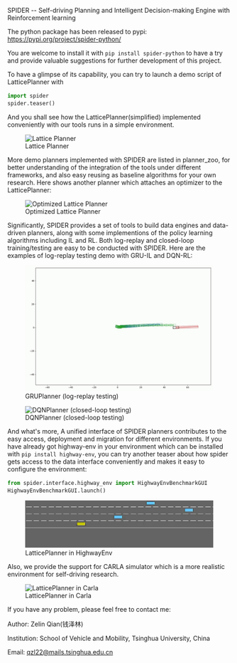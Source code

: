 SPIDER -- Self-driving Planning and Intelligent Decision-making Engine with Reinforcement learning

The python package has been released to pypi: https://pypi.org/project/spider-python/


You are welcome to install it with `pip install spider-python` to have a try 
and provide valuable suggestions for further development of this project.

To have a glimpse of its capability, you can try to launch a demo script of LatticePlanner with 
```python
import spider
spider.teaser()
```

And you shall see how the LatticePlanner(simplified) implemented conveniently with our tools runs in a simple environment.

[//]: # (![Lattice Planner]&#40;./display_assests/LatticePlanner.gif&#41;)
<figure>
  <img src="./display_assests/LatticePlanner.gif" alt="Lattice Planner">
  <figcaption>Lattice Planner</figcaption>
</figure>

More demo planners implemented with SPIDER are listed in planner_zoo, 
for better understanding of the integration of the tools under different frameworks,
and also easy reusing as baseline algorithms for your own research.
Here shows another planner which attaches an optimizer to the LatticePlanner:

[//]: # (![Optimized Lattice Planner]&#40;./display_assests/OptimizedLatticePlanner.gif&#41;)
<figure>
  <img src="./display_assests/OptimizedLatticePlanner.gif" alt="Optimized Lattice Planner">
  <figcaption>Optimized Lattice Planner</figcaption>
</figure>

Significantly, SPIDER provides a set of tools to build data engines and data-driven planners, 
along with some implementions of the policy learning algorithms including IL and RL.
Both log-replay and closed-loop training/testing are easy to be conducted with SPIDER. 
Here are the examples of log-replay testing demo with GRU-IL and DQN-RL:

[//]: # (![GRUPlanner &#40;log-replay testing&#41;]&#40;./display_assests/GRU_log_replay.gif&#41;)

[//]: # (![DQNPlanner &#40;closed-loop testing&#41;]&#40;./display_assests/DQNPlanner0.gif&#41;)
<figure>
  <img src="./display_assests/GRU_log_replay.gif" alt="GRUPlanner (log-replay testing)">
  <figcaption>GRUPlanner (log-replay testing)</figcaption>
</figure>
<figure>
  <img src="./display_assests/DQNPlanner0.gif" alt="DQNPlanner (closed-loop testing)">
  <figcaption>DQNPlanner (closed-loop testing)</figcaption>
</figure>

And what's more, A unified interface of SPIDER planners contributes to 
the easy access, deployment and migration for different environments.
If you have already got highway-env in your environment 
which can be installed with `pip install highway-env`, you can try another teaser 
about how spider gets access to the data interface conveniently and makes it easy to 
configure the environment:
```python
from spider.interface.highway_env import HighwayEnvBenchmarkGUI
HighwayEnvBenchmarkGUI.launch()
```

[//]: # (![LatticePlanner in HighwayEnv]&#40;./display_assests/LatticePlanner_highway.gif&#41;)
<figure>
  <img src=./display_assests/LatticePlanner_highway.gif alt="LatticePlanner in HighwayEnv">
  <figcaption>LatticePlanner in HighwayEnv</figcaption>
</figure>

Also, we provide the support for CARLA simulator which is a more realistic environment for self-driving research.
<figure>
  <img src="./display_assests/carla_test.png" alt="LatticePlanner in Carla">
  <figcaption>LatticePlanner in Carla</figcaption>
</figure>

If you have any problem, please feel free to contact me:

Author: Zelin Qian(钱泽林)

Institution: School of Vehicle and Mobility, Tsinghua University, China

Email: qzl22@mails.tsinghua.edu.cn